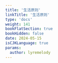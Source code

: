 ```yaml
---
title: '生活原则'
linkTitle: '生活原则'
type: 'docs'
weight: 141
bookFlatSection: true
bookHidden: false
date: 2024-05-15
isCJKLanguage: true
params:
  author: lyremelody
---
```

